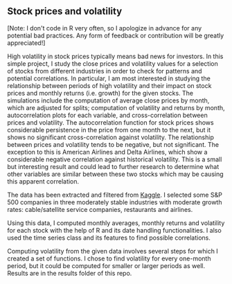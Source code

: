 ## Stock prices and volatility

[Note: I don't code in R very often, so I apologize in advance for any potential bad practices. Any form of feedback or contribution will be greatly appreciated!]

High volatility in stock prices typically means bad news for investors. In this simple project, I study the close prices and volatility values for a selection of stocks from different industries in order to check for patterns and potential correlations. In particular, I am most interested in studying the relationship between periods of high volatility and their impact on stock prices and monthly returns (i.e. growth) for the given stocks. The simulations include the computation of average close prices by month, which are adjusted for splits; computation of volatility and returns by month, autocorrelation plots for each variable, and cross-correlation between prices and volatility. The autocorrelation function for stock prices shows considerable persistence in the price from one month to the next, but it shows no significant cross-correlation against volatility. The relationship between prices and volatility tends to be negative, but not significant. The exception to this is American Airlines and Delta Airlines, which show a considerable negative correlation against historical volatility. This is a small but interesting result and could lead to further research to determine what other variables are similar between these two stocks which may be causing this apparent correlation.

The data has been extracted and filtered from [Kaggle](https://www.kaggle.com/dgawlik/nyse/data). I selected some S&P 500 companies in three moderately stable industries with moderate growth rates: cable/satellite service companies, restaurants and airlines.

Using this data, I computed monthly averages, monthly returns and volatility for each stock with the help of R and its date handling functionalities. I also used the time series class and its features to find possible correlations.

Computing volatility from the given data involves several steps for which I created a set of functions. I chose to find volatility for every one-month period, but it could be computed for smaller or larger periods as well. Results are in the results folder of this repo.